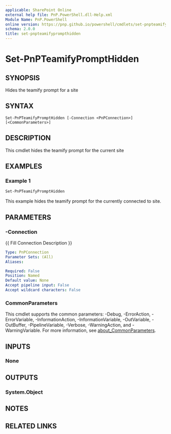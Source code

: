 ```yaml
---
applicable: SharePoint Online
external help file: PnP.PowerShell.dll-Help.xml
Module Name: PnP.PowerShell
online version: https://pnp.github.io/powershell/cmdlets/set-pnpteamifyprompthidden
schema: 2.0.0
title: set-pnpteamifyprompthidden
---
```


# Set-PnPTeamifyPromptHidden

## SYNOPSIS
Hides the teamify prompt for a site

## SYNTAX

```
Set-PnPTeamifyPromptHidden [-Connection <PnPConnection>] [<CommonParameters>]
```

## DESCRIPTION
This cmdlet hides the teamify prompt for the current site

## EXAMPLES

### Example 1
```powershell
Set-PnPTeamifyPromptHidden
```

This example hides the teamify prompt for the currently connected to site.

## PARAMETERS

### -Connection
{{ Fill Connection Description }}

```yaml
Type: PnPConnection
Parameter Sets: (All)
Aliases:

Required: False
Position: Named
Default value: None
Accept pipeline input: False
Accept wildcard characters: False
```

### CommonParameters
This cmdlet supports the common parameters: -Debug, -ErrorAction, -ErrorVariable, -InformationAction, -InformationVariable, -OutVariable, -OutBuffer, -PipelineVariable, -Verbose, -WarningAction, and -WarningVariable. For more information, see [about_CommonParameters](http://go.microsoft.com/fwlink/?LinkID=113216).

## INPUTS

### None

## OUTPUTS

### System.Object
## NOTES

## RELATED LINKS
